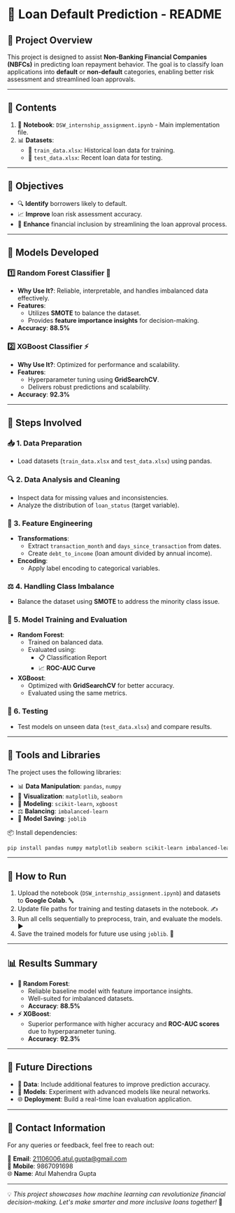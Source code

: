 # 🚀 Loan Default Prediction - README

## 📌 Project Overview
This project is designed to assist **Non-Banking Financial Companies (NBFCs)** in predicting loan repayment behavior. The goal is to classify loan applications into **default** or **non-default** categories, enabling better risk assessment and streamlined loan approvals.

---

## 📂 Contents
1. 📘 **Notebook**: `DSW_internship_assignment.ipynb` - Main implementation file.
2. 📊 **Datasets**:
   - 📂 `train_data.xlsx`: Historical loan data for training.
   - 📂 `test_data.xlsx`: Recent loan data for testing.

---

## 🎯 Objectives
- 🔍 **Identify** borrowers likely to default.
- 📈 **Improve** loan risk assessment accuracy.
- 🤝 **Enhance** financial inclusion by streamlining the loan approval process.

---

## 🧠 Models Developed
### 1️⃣ Random Forest Classifier 🌲
- **Why Use It?**: Reliable, interpretable, and handles imbalanced data effectively.
- **Features**:
  - Utilizes **SMOTE** to balance the dataset.
  - Provides **feature importance insights** for decision-making.
- **Accuracy**: **88.5%**

### 2️⃣ XGBoost Classifier ⚡
- **Why Use It?**: Optimized for performance and scalability.
- **Features**:
  - Hyperparameter tuning using **GridSearchCV**.
  - Delivers robust predictions and scalability.
- **Accuracy**: **92.3%**

---

## 💪 Steps Involved

### 📥 1. Data Preparation
- Load datasets (`train_data.xlsx` and `test_data.xlsx`) using pandas.

### 🔍 2. Data Analysis and Cleaning
- Inspect data for missing values and inconsistencies.
- Analyze the distribution of `loan_status` (target variable).

### 🧹 3. Feature Engineering
- **Transformations**:
  - Extract `transaction_month` and `days_since_transaction` from dates.
  - Create `debt_to_income` (loan amount divided by annual income).
- **Encoding**:
  - Apply label encoding to categorical variables.

### ⚖️ 4. Handling Class Imbalance
- Balance the dataset using **SMOTE** to address the minority class issue.

### 🧐 5. Model Training and Evaluation
- **Random Forest**:
  - Trained on balanced data.
  - Evaluated using:
    - 📋 Classification Report
    - 📈 **ROC-AUC Curve**
- **XGBoost**:
  - Optimized with **GridSearchCV** for better accuracy.
  - Evaluated using the same metrics.

### 🧪 6. Testing
- Test models on unseen data (`test_data.xlsx`) and compare results.

---

## 💪 Tools and Libraries
The project uses the following libraries:
- 📊 **Data Manipulation**: `pandas`, `numpy`
- 🎨 **Visualization**: `matplotlib`, `seaborn`
- 🧐 **Modeling**: `scikit-learn`, `xgboost`
- ⚖️ **Balancing**: `imbalanced-learn`
- 🔐 **Model Saving**: `joblib`

📦 Install dependencies:
```bash
pip install pandas numpy matplotlib seaborn scikit-learn imbalanced-learn xgboost
```

---

## 🚦 How to Run
1. Upload the notebook (`DSW_internship_assignment.ipynb`) and datasets to **Google Colab**. 🔤️
2. Update file paths for training and testing datasets in the notebook. ✍️
3. Run all cells sequentially to preprocess, train, and evaluate the models. ▶️
4. Save the trained models for future use using `joblib`. 🔐

---

## 📊 Results Summary
- **🌲 Random Forest**:
  - Reliable baseline model with feature importance insights.
  - Well-suited for imbalanced datasets.
  - **Accuracy**: **88.5%**
- **⚡ XGBoost**:
  - Superior performance with higher accuracy and **ROC-AUC scores** due to hyperparameter tuning.
  - **Accuracy**: **92.3%**

---

## 🚀 Future Directions
- 🧹 **Data**: Include additional features to improve prediction accuracy.
- 🧠 **Models**: Experiment with advanced models like neural networks.
- 🌐 **Deployment**: Build a real-time loan evaluation application.

---

## 📩 Contact Information
For any queries or feedback, feel free to reach out:

📧 **Email**: 21106006.atul.gupta@gmail.com  
📱 **Mobile**: 9867091698  
🌐 **Name**: Atul Mahendra Gupta

---

💡 *This project showcases how machine learning can revolutionize financial decision-making. Let's make smarter and more inclusive loans together!* 🌟
